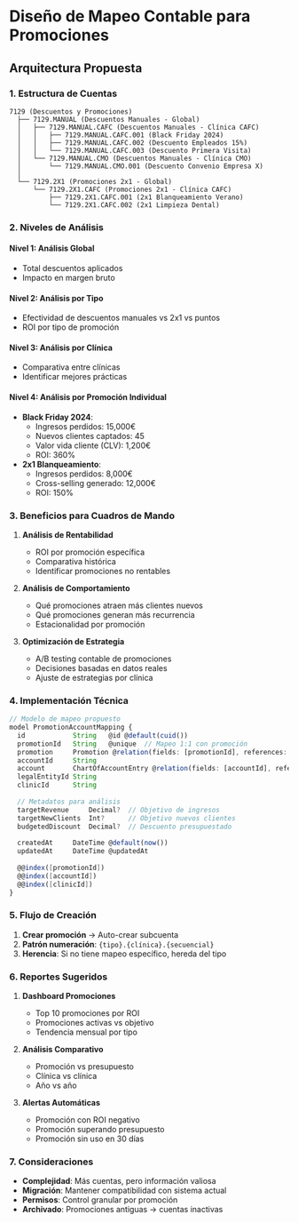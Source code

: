 # Diseño de Mapeo Contable para Promociones

## Arquitectura Propuesta

### 1. Estructura de Cuentas
```
7129 (Descuentos y Promociones)
  ├── 7129.MANUAL (Descuentos Manuales - Global)
  │   ├── 7129.MANUAL.CAFC (Descuentos Manuales - Clínica CAFC)
  │   │   ├── 7129.MANUAL.CAFC.001 (Black Friday 2024)
  │   │   ├── 7129.MANUAL.CAFC.002 (Descuento Empleados 15%)
  │   │   └── 7129.MANUAL.CAFC.003 (Descuento Primera Visita)
  │   └── 7129.MANUAL.CMO (Descuentos Manuales - Clínica CMO)
  │       └── 7129.MANUAL.CMO.001 (Descuento Convenio Empresa X)
  │
  └── 7129.2X1 (Promociones 2x1 - Global)
      └── 7129.2X1.CAFC (Promociones 2x1 - Clínica CAFC)
          ├── 7129.2X1.CAFC.001 (2x1 Blanqueamiento Verano)
          └── 7129.2X1.CAFC.002 (2x1 Limpieza Dental)
```

### 2. Niveles de Análisis

#### Nivel 1: Análisis Global
- Total descuentos aplicados
- Impacto en margen bruto

#### Nivel 2: Análisis por Tipo
- Efectividad de descuentos manuales vs 2x1 vs puntos
- ROI por tipo de promoción

#### Nivel 3: Análisis por Clínica
- Comparativa entre clínicas
- Identificar mejores prácticas

#### Nivel 4: Análisis por Promoción Individual
- **Black Friday 2024**: 
  - Ingresos perdidos: 15,000€
  - Nuevos clientes captados: 45
  - Valor vida cliente (CLV): 1,200€
  - ROI: 360%
- **2x1 Blanqueamiento**:
  - Ingresos perdidos: 8,000€
  - Cross-selling generado: 12,000€
  - ROI: 150%

### 3. Beneficios para Cuadros de Mando

1. **Análisis de Rentabilidad**
   - ROI por promoción específica
   - Comparativa histórica
   - Identificar promociones no rentables

2. **Análisis de Comportamiento**
   - Qué promociones atraen más clientes nuevos
   - Qué promociones generan más recurrencia
   - Estacionalidad por promoción

3. **Optimización de Estrategia**
   - A/B testing contable de promociones
   - Decisiones basadas en datos reales
   - Ajuste de estrategias por clínica

### 4. Implementación Técnica

```typescript
// Modelo de mapeo propuesto
model PromotionAccountMapping {
  id            String   @id @default(cuid())
  promotionId   String   @unique  // Mapeo 1:1 con promoción
  promotion     Promotion @relation(fields: [promotionId], references: [id])
  accountId     String
  account       ChartOfAccountEntry @relation(fields: [accountId], references: [id])
  legalEntityId String
  clinicId      String
  
  // Metadatos para análisis
  targetRevenue     Decimal?  // Objetivo de ingresos
  targetNewClients  Int?      // Objetivo nuevos clientes
  budgetedDiscount  Decimal?  // Descuento presupuestado
  
  createdAt     DateTime @default(now())
  updatedAt     DateTime @updatedAt
  
  @@index([promotionId])
  @@index([accountId])
  @@index([clinicId])
}
```

### 5. Flujo de Creación

1. **Crear promoción** → Auto-crear subcuenta
2. **Patrón numeración**: `{tipo}.{clínica}.{secuencial}`
3. **Herencia**: Si no tiene mapeo específico, hereda del tipo

### 6. Reportes Sugeridos

1. **Dashboard Promociones**
   - Top 10 promociones por ROI
   - Promociones activas vs objetivo
   - Tendencia mensual por tipo

2. **Análisis Comparativo**
   - Promoción vs presupuesto
   - Clínica vs clínica
   - Año vs año

3. **Alertas Automáticas**
   - Promoción con ROI negativo
   - Promoción superando presupuesto
   - Promoción sin uso en 30 días

### 7. Consideraciones

- **Complejidad**: Más cuentas, pero información valiosa
- **Migración**: Mantener compatibilidad con sistema actual
- **Permisos**: Control granular por promoción
- **Archivado**: Promociones antiguas → cuentas inactivas
